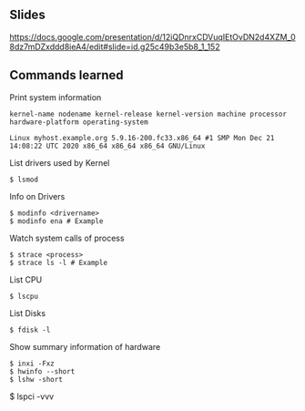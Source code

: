 ## Slides

https://docs.google.com/presentation/d/12iQDnrxCDVuqIEtOvDN2d4XZM_08dz7mDZxddd8ieA4/edit#slide=id.g25c49b3e5b8_1_152


## Commands learned


Print system information

```$ uname -a
kernel-name nodename kernel-release kernel-version machine processor hardware-platform operating-system

Linux myhost.example.org 5.9.16-200.fc33.x86_64 #1 SMP Mon Dec 21 14:08:22 UTC 2020 x86_64 x86_64 x86_64 GNU/Linux
```

List drivers used by Kernel
```
$ lsmod

```

Info on Drivers
```
$ modinfo <drivername>
$ modinfo ena # Example
```


Watch system calls of process
```
$ strace <process>
$ strace ls -l # Example
```

List CPU

```
$ lscpu
```


List Disks
```
$ fdisk -l 
```
Show summary information of hardware
```
$ inxi -Fxz  
$ hwinfo --short 
$ lshw -short

```
$ lspci -vvv

